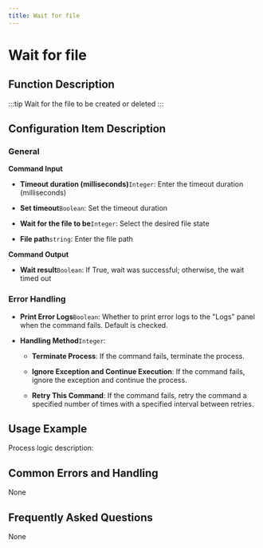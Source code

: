 ```yaml
---
title: Wait for file
---
```


# Wait for file

## Function Description

:::tip 
Wait for the file to be created or deleted
:::

## Configuration Item Description

### General

**Command Input**

- **Timeout duration (milliseconds)**`Integer`: Enter the timeout duration (milliseconds)

- **Set timeout**`Boolean`: Set the timeout duration

- **Wait for the file to be**`Integer`: Select the desired file state

- **File path**`string`: Enter the file path


**Command Output**

- **Wait result**`Boolean`: If True, wait was successful; otherwise, the wait timed out


### Error Handling

- **Print Error Logs**`Boolean`: Whether to print error logs to the "Logs" panel when the command fails. Default is checked. 

- **Handling Method**`Integer`:

    - **Terminate Process**: If the command fails, terminate the process.

    - **Ignore Exception and Continue Execution**: If the command fails, ignore the exception and continue the process.

    - **Retry This Command**: If the command fails, retry the command a specified number of times with a specified interval between retries.

## Usage Example

Process logic description:

## Common Errors and Handling

None

## Frequently Asked Questions

None

